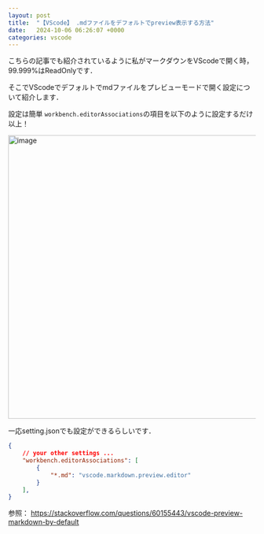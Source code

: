 ```yaml
---
layout: post
title:  "【VScode】 .mdファイルをデフォルトでpreview表示する方法"
date:   2024-10-06 06:26:07 +0000
categories: vscode
---
```


こちらの記事でも紹介されているように私がマークダウンをVScodeで開く時，99.999%はReadOnlyです．

そこでVScodeでデフォルトでmdファイルをプレビューモードで開く設定について紹介します．


設定は簡単 `workbench.editorAssociations`の項目を以下のように設定するだけ以上！

<img width="576" alt="image" src="https://github.com/user-attachments/assets/5bd48671-fd0f-4b37-9ed6-8ddcf70e0ce4">



一応setting.jsonでも設定ができるらしいです．
```json:setting.json
{
    // your other settings ...
    "workbench.editorAssociations": [
        {
            "*.md": "vscode.markdown.preview.editor"
        }
    ],
}
```




参照： https://stackoverflow.com/questions/60155443/vscode-preview-markdown-by-default
